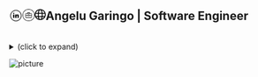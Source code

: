 ## Angelu Garingo | Software Engineer <a href="https://www.linkedin.com/in/algaringo/"><img align="left" alt="Linkedin" width="24px" src="https://raw.githubusercontent.com/algaringo/algaringo/master/icon/linkedin.png" /></a><a href="https://drive.google.com/file/d/1BaR6L1R6AGRgCpD_qZCRYjs6Qv6xBWor/view?usp=sharing"><img align="left" alt="Leetcode" width="22px" src="https://raw.githubusercontent.com/algaringo/algaringo/master/icon/breifcase.png" /></a><a href="https://angelugaringo.github.io/"><img align="left" alt=" Codechef" width="20px" src="https://raw.githubusercontent.com/algaringo/algaringo/master/icon/world.png" /></a>  &nbsp; &nbsp; 

<br />


<details>
  <summary> </b> (click to expand) </summary>
  
<br />
  
   🙋 | :octocat:
------------ | -------------
Hey there! I'm Angelu, a curious person.  I enjoy reading, watching anime, kdramas, and any other form of media that would help me drown out my own thoughts.  | [![Top Langs](https://github-readme-stats.vercel.app/api/top-langs/?username=algaringo&layout=compact)](https://github.com/anuraghazra/github-readme-stats) <p align="center"> 011011010110010101101111011101110010000100100001  </p>

---

### I'm currently...

- trying to stay alive

---

</details>

![picture](https://raw.githubusercontent.com/saadeghi/saadeghi/master/dino.gif)


